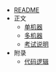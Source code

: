 - [README](README.md)
- 正文
  - [单机器](单机器.md)
  - [多机器](多机器.md)
  - [考试说明](考试说明.md)
- 附录
  - [代码逻辑](代码逻辑.md)